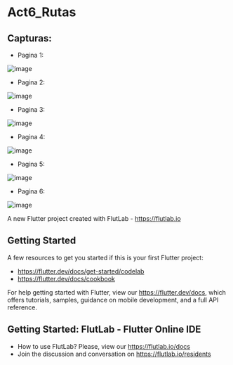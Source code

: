 # Act6_Rutas
## Capturas:
- Pagina 1:
  
![image](https://github.com/user-attachments/assets/0c657a2b-f60c-4f73-bacd-7a48f39ebc03)
- Pagina 2:
  
![image](https://github.com/user-attachments/assets/bc1f701a-105a-45bd-b123-11fafa2f0776)
- Pagina 3:
  
![image](https://github.com/user-attachments/assets/447ca41b-3a8b-4376-88ca-17f6801ca0bc)
- Pagina 4:
  
![image](https://github.com/user-attachments/assets/326a15c0-134b-4242-8f7f-d0587159270c)
- Pagina 5:

![image](https://github.com/user-attachments/assets/86508680-1c47-45ad-bc50-96f867584d2d)
- Pagina 6:

![image](https://github.com/user-attachments/assets/4b288325-1502-48c2-b447-ea4b5f7bc89f)



A new Flutter project created with FlutLab - https://flutlab.io

## Getting Started

A few resources to get you started if this is your first Flutter project:

- https://flutter.dev/docs/get-started/codelab
- https://flutter.dev/docs/cookbook

For help getting started with Flutter, view our
https://flutter.dev/docs, which offers tutorials,
samples, guidance on mobile development, and a full API reference.

## Getting Started: FlutLab - Flutter Online IDE

- How to use FlutLab? Please, view our https://flutlab.io/docs
- Join the discussion and conversation on https://flutlab.io/residents
